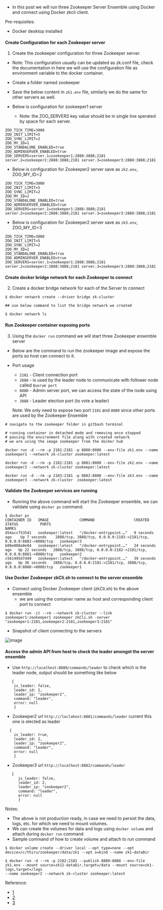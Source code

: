 - In this post we will run three Zookeeper Server Ensemble using Docker and connect using Docker zkcli client.

Pre-requisites:
   - Docker desktop installed
  
#### Create Configuration for each Zookeeper server

1. Create the zookeeper configuration for three Zookeeper server.

  - Note: 
   This configuration usually can be updated as zk.conf file, check the documentation in here we will use the configuration file as environment variable to the  docker container.
  
  - Create a folder named zookeeper
  - Save the below content in `zk1.env` file, similarly we do the same for other servers as well.
  
- Below is configuration for zookeeper1 server
    - Note: the ZOO_SERVERS key value should be in single line sperated by space for each server.

```
ZOO_TICK_TIME=3000
ZOO_INIT_LIMIT=5
ZOO_SYNC_LIMIT=2
ZOO_MY_ID=1
ZOO_STANDALONE_ENABLED=true
ZOO_ADMINSERVER_ENABLED=true
ZOO_SERVERS=server.1=zookeeper1:2888:3888;2181 server.2=zookeeper2:2888:3888;2181 server.3=zookeeper3:2888:3888;2181
```

- Below is configuration for Zookeeper2 server save as `zk2.env`, ZOO_MY_ID=2

```
ZOO_TICK_TIME=3000
ZOO_INIT_LIMIT=5
ZOO_SYNC_LIMIT=2
ZOO_MY_ID=2
ZOO_STANDALONE_ENABLED=true
ZOO_ADMINSERVER_ENABLED=true
ZOO_SERVERS=server.1=zookeeper1:2888:3888;2181 server.2=zookeeper2:2888:3888;2181 server.3=zookeeper3:2888:3888;2181
```

- Below is configuration for Zookeeper2 server save as `zk3.env`, ZOO_MY_ID=3

```
ZOO_TICK_TIME=3000
ZOO_INIT_LIMIT=5
ZOO_SYNC_LIMIT=2
ZOO_MY_ID=2
ZOO_STANDALONE_ENABLED=true
ZOO_ADMINSERVER_ENABLED=true
ZOO_SERVERS=server.1=zookeeper1:2888:3888;2181 server.2=zookeeper2:2888:3888;2181 server.3=zookeeper3:2888:3888;2181
```

#### Create docker bridge network for each Zookeeper to connect
 
2. Create a docker bridge network for each of the Server to connect

```
$ docker network create --driver bridge zk-cluster

## use below command to list the bridge network we created

$ docker network ls 
```

#### Run Zookeeper container exposing ports

3. Using the `docker run` command we will start three Zookeeper ensemble server
  - Below are the command to run the zookeeper image and expose the ports so host can connect to it.
  - Port usage 
     - `2181` - Client connection port
     - `2888` - is used by the leader node to communicate with follower node called `Quorum port`
     - `8080` - Admin server port, we can access the state of the node using API
     - `3888` - Leader election port (to vote a leader)
     
     Note: We only need to expose two port `2181` and `8080` since other ports are used by the Zookeeper Ensemble

```
# navigate to the zookeeper folder in gitbash terminal

# running container in detached mode and removing once stopped 
# passing the environment file along with created network 
# we are using the image zookeeper from the docker hub

docker run -d --rm -p 2181:2181 -p 8880:8080 --env-file zk1.env --name zookeeper1 --network zk-cluster zookeeper:latest

docker run -d --rm -p 2182:2181 -p 8881:8080 --env-file zk2.env --name zookeeper2 --network zk-cluster zookeeper:latest

docker run -d --rm -p 2183:2181 -p 8882:8080 --env-file zk3.env --name zookeeper3 --network zk-cluster  zookeeper:latest
```

#### Validate the Zookeeper services are running

- Running the above command will start the Zookeeper ensemble, we can validate using `docker ps` command.

```
$ docker ps
CONTAINER ID   IMAGE              COMMAND                  CREATED          STATUS          PORTS                                                                NAMES
d54accf53541   zookeeper:latest   "/docker-entrypoint.…"   9 seconds ago    Up 7 seconds    2888/tcp, 3888/tcp, 0.0.0.0:2183->2181/tcp, 0.0.0.0:8882->8080/tcp   zookeeper3
b09e008a0e94   zookeeper:latest   "/docker-entrypoint.…"   24 seconds ago   Up 22 seconds   2888/tcp, 3888/tcp, 0.0.0.0:2182->2181/tcp, 0.0.0.0:8881->8080/tcp   zookeeper2
c561495d7d49   zookeeper:latest   "/docker-entrypoint.…"   39 seconds ago   Up 36 seconds   2888/tcp, 0.0.0.0:2181->2181/tcp, 3888/tcp, 0.0.0.0:8880->8080/tcp   zookeeper1
```

#### Use Docker Zookeeper zkCli.sh to connect to the server ensemble

- Connect using Docker Zookeeper client (zkCli.sh) to the above ensemble
  - we are using the container name as host and corresponding client port to connect

```
$ docker run -it --rm --network zk-cluster --link zookeeper1:zookeeper1 zookeeper zkCli.sh -server "zookeeper1:2181,zookeeper2:2181,zookeeper3:2181"
```

- Snapshot of client connecting to the servers

![image](https://user-images.githubusercontent.com/6425536/173098787-9c4b8f02-d928-4930-a868-320f7a80e9fd.png)


#### Access the admin API from host to check the leader amongst the server ensemble

- Use `http://localhost:8880/commands/leader` to check which is the leader node, output should be  something like below
 
```
   {
    is_leader: false,
    leader_id: 2,
    leader_ip: "zookeeper2",
    command: "leader",
    error: null
    }
```

- Zookeeper2 url `http:///loclahost:8881/commands/leader` current this one is elected as leader

```
  {
    is_leader: true,
    leader_id: 2,
    leader_ip: "zookeeper2",
    command: "leader",
    error: null
    }
```

- Zookeeper3 url `http://localhost:8882/commands/leader`

```
   {
      is_leader: false,
      leader_id: 2,
      leader_ip: "zookeeper2",
      command: "leader",
      error: null
      }
```

Notes:
   - The above is not production ready, in case we need to persist the data, logs, etc. for which we need to mount volumes.
   - We can create the volumes for data and logs using `docker volume` and attach during `docker run` command
   - Sample command of how to create volume and attach to run command

   ```
   $ docker volume create --driver local --opt type=none --opt device=/c/thiru/zookeeper/data/zk1 --opt o=bind --name zk1-dataDir
   
   $ docker run -d --rm -p 2182:2181 --publish 8880:8080 --env-file zk1.env --mount source=zk12-dataDir,target=/data --mount source=zk1-logs,target=/logs 
--name zookeeper2 --network zk-cluster zookeeper:latest
   ```

Reference:
  - [1](https://farid-baharuddin.medium.com/setting-up-an-apache-zookeeper-cluster-in-docker-8960d5c23f5c)
  - [2](http://www.mtitek.com/tutorials/zookeeper/zkCli.php)
  - [3](https://hub.docker.com/_/zookeeper)
